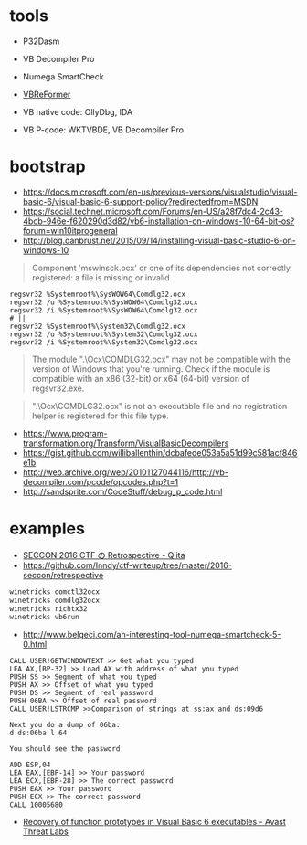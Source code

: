 # tools

- P32Dasm
- VB Decompiler Pro
- Numega SmartCheck
- [VBReFormer](https://qiil.io/VBReFormer.aspx)

- VB native code: OllyDbg, IDA
- VB P-code: WKTVBDE, VB Decompiler Pro

# bootstrap

- https://docs.microsoft.com/en-us/previous-versions/visualstudio/visual-basic-6/visual-basic-6-support-policy?redirectedfrom=MSDN
- https://social.technet.microsoft.com/Forums/en-US/a28f7dc4-2c43-4bcb-946e-f620290d3d82/vb6-installation-on-windows-10-64-bit-os?forum=win10itprogeneral
- http://blog.danbrust.net/2015/09/14/installing-visual-basic-studio-6-on-windows-10

> Component 'mswinsck.ocx' or one of its dependencies not correctly registered: a file is missing or invalid

```
regsvr32 %Systemroot%\SysWOW64\Comdlg32.ocx
regsvr32 /u %Systemroot%\SysWOW64\Comdlg32.ocx
regsvr32 /i %Systemroot%\SysWOW64\Comdlg32.ocx
# ||
regsvr32 %Systemroot%\System32\Comdlg32.ocx
regsvr32 /u %Systemroot%\System32\Comdlg32.ocx
regsvr32 /i %Systemroot%\System32\Comdlg32.ocx
```

> The module ".\Ocx\COMDLG32.ocx" may not be compatible with the version of Windows that you're running. Check if the module is compatible with an x86 (32-bit) or x64 (64-bit) version of regsvr32.exe.

> ".\Ocx\COMDLG32.ocx" is not an executable file and no registration helper is registered for this file type.

- https://www.program-transformation.org/Transform/VisualBasicDecompilers
- https://gist.github.com/williballenthin/dcbafede053a5a51d99c581acf846e1b
- http://web.archive.org/web/20101127044116/http://vb-decompiler.com/pcode/opcodes.php?t=1
- http://sandsprite.com/CodeStuff/debug_p_code.html

# examples

- [SECCON 2016 CTF の Retrospective \- Qiita](https://qiita.com/masahiro_sakai/items/7258ef1f9e98373de36f)
- https://github.com/Inndy/ctf-writeup/tree/master/2016-seccon/retrospective

```bash
winetricks comctl32ocx
winetricks comdlg32ocx
winetricks richtx32
winetricks vb6run
```

- http://www.belgeci.com/an-interesting-tool-numega-smartcheck-5-0.html

```
CALL USER!GETWINDOWTEXT >> Get what you typed
LEA AX,[BP-32] >> Load AX with address of what you typed
PUSH SS >> Segment of what you typed
PUSH AX >> Offset of what you typed
PUSH DS >> Segment of real password
PUSH 06BA >> Offset of real password
CALL USER!LSTRCMP >>Comparison of strings at ss:ax and ds:09d6

Next you do a dump of 06ba:
d ds:06ba l 64

You should see the password

ADD ESP,04
LEA EAX,[EBP-14] >> Your password
LEA ECX,[EBP-28] >> The correct password
PUSH EAX >> Your password
PUSH ECX >> The correct password
CALL 10005680
```

- [Recovery of function prototypes in Visual Basic 6 executables \- Avast Threat Labs](https://decoded.avast.io/davidzimmer/recovery-of-function-prototypes-in-visual-basic-6-executables/)
